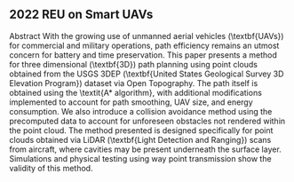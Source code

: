 ## 2022 REU on Smart UAVs

Abstract
With the growing use of unmanned aerial vehicles (\textbf{UAVs}) for commercial and military operations, path efficiency remains an utmost concern for battery and time preservation. This paper presents a method for three dimensional (\textbf{3D}) path planning using point clouds obtained from the USGS 3DEP (\textbf{United States Geological Survey 3D Elevation Program}) dataset via Open Topography. The path itself is obtained using the \textit{A* algorithm}, with additional modifications implemented to account for path smoothing, UAV size, and energy consumption. We also introduce a collision avoidance method using the precomputed data to account for unforeseen obstacles not rendered within the point cloud. The method presented is designed specifically for point clouds obtained via LiDAR (\textbf{Light Detection and Ranging}) scans from aircraft, where cavities may be present underneath the surface layer. Simulations and physical testing using way point transmission show the validity of this method.



